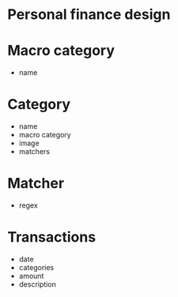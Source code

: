 # Personal finance design


# Macro category

- name

# Category

- name 
- macro category
- image
- matchers

# Matcher

- regex

# Transactions 

- date
- categories
- amount
- description